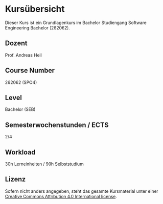# Kursübersicht

Dieser Kurs ist ein Grundlagenkurs im Bachelor Studiengang Software Engineering Bachelor (262062). 

## Dozent 
Prof. Andreas Heil

## Course Number 

262062 (SPO4)

## Level

Bachelor (SEB)

## Semesterwochenstunden / ECTS 

2/4

## Workload

30h Lerneinheiten / 90h Selbststudium

## Lizenz 

Sofern nicht anders angegeben, steht das gesamte Kursmaterial unter einer
 [Creative Commons Attribution 4.0 International license](https://creativecommons.org/licenses/by/4.0/). 